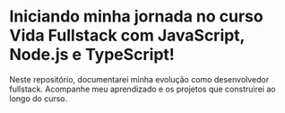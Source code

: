 # Iniciando minha jornada no curso Vida Fullstack com JavaScript, Node.js e TypeScript!
Neste repositório, documentarei minha evolução como desenvolvedor fullstack. Acompanhe meu aprendizado e os projetos que construirei ao longo do curso.

